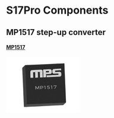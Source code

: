 # S17Pro Components

## MP1517 step-up converter

#### [MP1517](./Assets/MP1517.pdf)

<img src="./Assets/MP1517.png" width="200px">
